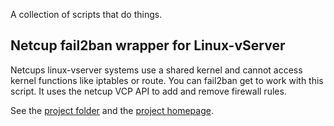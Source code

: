 A collection of scripts that do things.

Netcup fail2ban wrapper for Linux-vServer
-----------------------------------------
Netcups linux-vserver systems use a shared kernel and cannot access kernel functions like iptables or route. You can fail2ban get to work with this script. It uses the netcup VCP API to add and remove firewall rules.

See the [project folder](linux/fail2ban) and the [project homepage](http://anwendungsentwickler.ws/projekte/nc-firewall-api-script.html).

